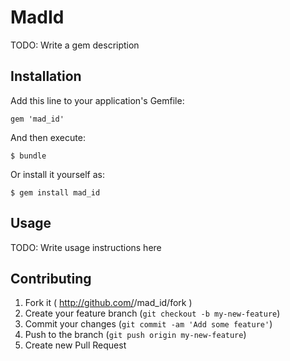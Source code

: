 # MadId

TODO: Write a gem description

## Installation

Add this line to your application's Gemfile:

    gem 'mad_id'

And then execute:

    $ bundle

Or install it yourself as:

    $ gem install mad_id

## Usage

TODO: Write usage instructions here

## Contributing

1. Fork it ( http://github.com/<my-github-username>/mad_id/fork )
2. Create your feature branch (`git checkout -b my-new-feature`)
3. Commit your changes (`git commit -am 'Add some feature'`)
4. Push to the branch (`git push origin my-new-feature`)
5. Create new Pull Request
